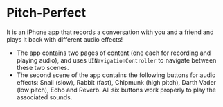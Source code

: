 # Pitch-Perfect
It is an iPhone app that records a conversation with you and a friend and plays it back with different audio effects!
- The app contains two pages of content (one each for recording and playing audio), and uses `UINavigationController` to navigate between these two scenes.
- The second scene of the app contains the following buttons for audio effects: Snail (slow), Rabbit (fast), Chipmunk (high pitch), Darth Vader (low pitch), Echo and Reverb. All six buttons work properly to play the associated sounds.
